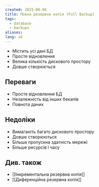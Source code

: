 ```yaml
---
created: 2025-08-06
title: Повна резервна копія (Full Backup)
tags:
  - database
  - backups
aliases: 
lang: uk
---
```

- Містить усі дані БД
- Просте відновлення
- Велика кількість дискового простору
- Довше створюється

## Переваги

- Просте відновлення БД
- Незалежність від інших бекапів
- Повнота даних

## Недоліки

- Вимагають багато дискового простору
- Довше створюються
- Більша пропускна здатність мережі
- Більше ресурсів і часу

## Див. також


- [[Інкрементальна резервна копія]]
- [[Диференційна резервна копія]]